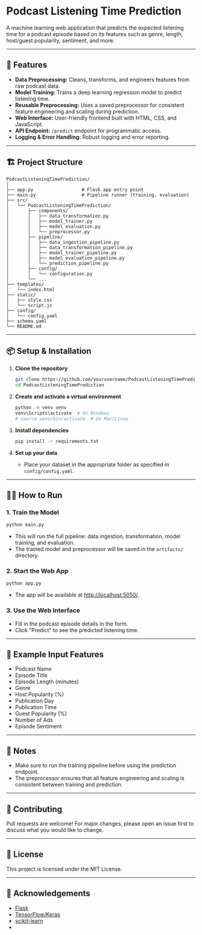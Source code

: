 # Podcast Listening Time Prediction

A machine learning web application that predicts the expected listening time for a podcast episode based on its features such as genre, length, host/guest popularity, sentiment, and more.

---

## 🚀 Features

- **Data Preprocessing:** Cleans, transforms, and engineers features from raw podcast data.
- **Model Training:** Trains a deep learning regression model to predict listening time.
- **Reusable Preprocessing:** Uses a saved preprocessor for consistent feature engineering and scaling during prediction.
- **Web Interface:** User-friendly frontend built with HTML, CSS, and JavaScript.
- **API Endpoint:** `/predict` endpoint for programmatic access.
- **Logging & Error Handling:** Robust logging and error reporting.

---

## 🏗️ Project Structure

```
PodcastListeningTimePrediction/
│
├── app.py                  # Flask app entry point
├── main.py                 # Pipeline runner (training, evaluation)
├── src/
│   └── PodcastListeningTimePrediction/
│       ├── components/
│       │   ├── data_transformation.py
│       │   ├── model_trainer.py
│       │   ├── model_evaluation.py
│       │   └── preprocessor.py
│       ├── pipeline/
│       │   ├── data_ingestion_pipeline.py
│       │   ├── data_transformation_pipeline.py
│       │   ├── model_trainer_pipeline.py
│       │   ├── model_evaluation_pipeline.py
│       │   └── prediction_pipeline.py
│       ├── config/
│       │   └── configuration.py
│       └── ...
├── templates/
│   └── index.html
├── static/
│   ├── style.css
│   └── script.js
├── config/
│   └── config.yaml
├── schema.yaml
└── README.md
```

---

## 📦 Setup & Installation

1. **Clone the repository**
    ```sh
    git clone https://github.com/yourusername/PodcastListeningTimePrediction.git
    cd PodcastListeningTimePrediction
    ```

2. **Create and activate a virtual environment**
    ```sh
    python -m venv venv
    venv\Scripts\activate  # On Windows
    # source venv/bin/activate  # On Mac/Linux
    ```

3. **Install dependencies**
    ```sh
    pip install -r requirements.txt
    ```

4. **Set up your data**
    - Place your dataset in the appropriate folder as specified in `config/config.yaml`.

---

## 🏃‍♂️ How to Run

### 1. **Train the Model**

```sh
python main.py
```
- This will run the full pipeline: data ingestion, transformation, model training, and evaluation.
- The trained model and preprocessor will be saved in the `artifacts/` directory.

### 2. **Start the Web App**

```sh
python app.py
```
- The app will be available at [http://localhost:5050/](http://localhost:5050/).

### 3. **Use the Web Interface**

- Fill in the podcast episode details in the form.
- Click "Predict" to see the predicted listening time.

---

## 🧩 Example Input Features

- Podcast Name
- Episode Title
- Episode Length (minutes)
- Genre
- Host Popularity (%)
- Publication Day
- Publication Time
- Guest Popularity (%)
- Number of Ads
- Episode Sentiment

---

## 📝 Notes

- Make sure to run the training pipeline before using the prediction endpoint.
- The preprocessor ensures that all feature engineering and scaling is consistent between training and prediction.

---

## 🤝 Contributing

Pull requests are welcome! For major changes, please open an issue first to discuss what you would like to change.

---

## 📄 License

This project is licensed under the MIT License.

---

## 🙏 Acknowledgements

- [Flask](https://flask.palletsprojects.com/)
- [TensorFlow/Keras](https://www.tensorflow.org/)
- [scikit-learn](https://scikit-learn.org/)
-